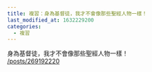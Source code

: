 ```yaml
---
title: 複習：身為基督徒，我才不會像那些聖經人物一樣！
last_modified_at: 1632229200
categories:
  - 複習
---
```


<p>身為基督徒，我才不會像那些聖經人物一樣！<br>
<a href="/posts/269192220" target="_blank">/posts/269192220</a></p>

<p>&nbsp;</p>

